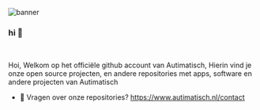 ![banner](https://autimatisch.nl/wp-content/uploads/2023/10/black.png)

### hi 👋 
<br />

Hoi, Welkom op het officiële github account van Autimatisch, Hierin vind je onze open source projecten, en andere repositories met apps, software en andere projecten van Autimatisch 

  
- 💼 Vragen over onze repositories? https://www.autimatisch.nl/contact


